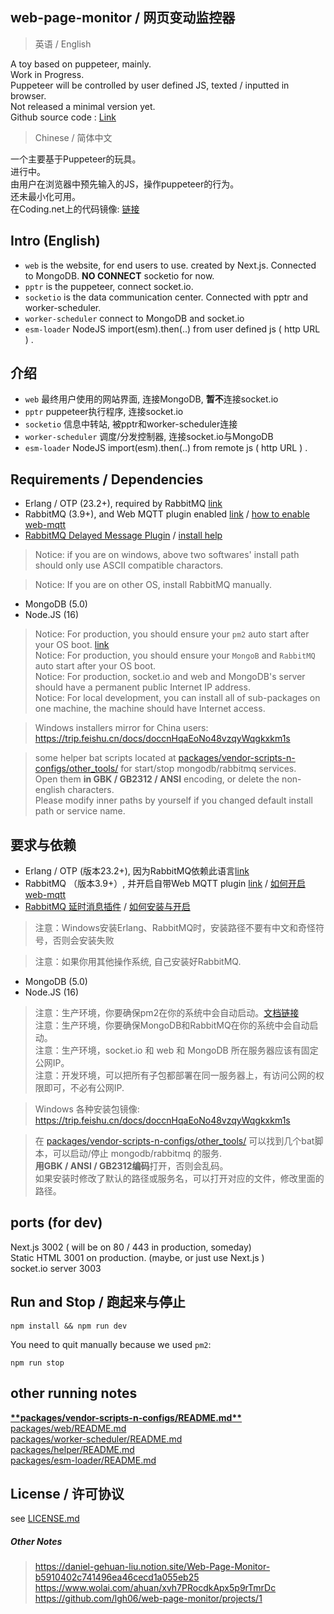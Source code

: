 ## web-page-monitor / 网页变动监控器  
> 英语 / English  

A toy based on puppeteer, mainly.  
Work in Progress.  
Puppeteer will be controlled by user defined JS, texted / inputted in browser.  
Not released a minimal version yet.  
Github source code : [Link](https://github.com/lgh06/web-page-monitor)  

> Chinese / 简体中文 

一个主要基于Puppeteer的玩具。  
进行中。  
由用户在浏览器中预先输入的JS，操作puppeteer的行为。  
还未最小化可用。  
在Coding.net上的代码镜像: [链接](https://lgh06.coding.net/public/web-page-monitor/web-page-monitor/git)  

## Intro (English)  
- `web` is the website, for end users to use. created by Next.js. Connected to MongoDB. **NO CONNECT** socketio for now.  
- `pptr` is the puppeteer, connect socket.io.  
- `socketio` is the data communication center. Connected with pptr and worker-scheduler.  
- `worker-scheduler` connect to MongoDB and socket.io   
- `esm-loader` NodeJS import(esm).then(..) from user defined js ( http URL ) .  


## 介绍  
- `web` 最终用户使用的网站界面, 连接MongoDB, **暂不**连接socket.io  
- `pptr` puppeteer执行程序, 连接socket.io  
- `socketio` 信息中转站, 被pptr和worker-scheduler连接  
- `worker-scheduler` 调度/分发控制器, 连接socket.io与MongoDB  
- `esm-loader` NodeJS import(esm).then(..) from remote js ( http URL ) .  

## Requirements / Dependencies

- Erlang / OTP (23.2+), required by RabbitMQ  [link](https://github.com/erlang/otp/releases)   
- RabbitMQ (3.9+), and Web MQTT plugin enabled [link](https://github.com/rabbitmq/rabbitmq-server/releases) / [how to enable web-mqtt](packages/vendor-scripts-n-configs/README.md)  
- [RabbitMQ Delayed Message Plugin](https://github.com/rabbitmq/rabbitmq-delayed-message-exchange/releases) / [install help](packages/vendor-scripts-n-configs/README.md)  

> Notice: if you are on windows, above two softwares' install path should only use ASCII compatible charactors.  

> Notice: If you are on other OS, install RabbitMQ manually.  

- MongoDB (5.0)  
- Node.JS (16)  

> Notice: For production, you should ensure your `pm2` auto start after your OS boot. [link](https://github.com/pm2-hive/pm2-hive.github.io/blob/330f518065e2e6b9e8befc7beddd1b076d6c2adf/docs/features/startup.md#windows-startup-script)  
> Notice: For production, you should ensure your `MongoB` and `RabbitMQ` auto start after your OS boot.  
> Notice: For production, socket.io and web and MongoDB's server should have a permanent public Internet IP address.  
> Notice: For local development, you can install all of sub-packages on one machine, the machine should have Internet access.  

> Windows installers mirror for China users:  
> https://trip.feishu.cn/docs/doccnHqaEoNo48vzqyWqgkxkm1s  

> some helper bat scripts located at [packages/vendor-scripts-n-configs/other_tools/](packages/vendor-scripts-n-configs/other_tools/) for start/stop mongodb/rabbitmq services.  
Open them **in GBK / GB2312 / ANSI** encoding, or delete the non-english characters.  
Please modify inner paths by yourself if you changed default install path or service name.  

## 要求与依赖  

- Erlang / OTP (版本23.2+), 因为RabbitMQ依赖此语言[link](https://github.com/erlang/otp/releases)  
- RabbitMQ （版本3.9+）, 并开启自带Web MQTT plugin [link](https://github.com/rabbitmq/rabbitmq-server/releases) / [如何开启web-mqtt](packages/vendor-scripts-n-configs/README.md)   
- [RabbitMQ 延时消息插件](https://github.com/rabbitmq/rabbitmq-delayed-message-exchange/releases) / [如何安装与开启](packages/vendor-scripts-n-configs/README.md)  
> 注意：Windows安装Erlang、RabbitMQ时，安装路径不要有中文和奇怪符号，否则会安装失败  

> 注意：如果你用其他操作系统, 自己安装好RabbitMQ.  

- MongoDB (5.0)  
- Node.JS (16)  

> 注意：生产环境，你要确保pm2在你的系统中会自动启动。[文档链接](https://github.com/pm2-hive/pm2-hive.github.io/blob/330f518065e2e6b9e8befc7beddd1b076d6c2adf/docs/features/startup.md#windows-startup-script)  
> 注意：生产环境，你要确保MongoDB和RabbitMQ在你的系统中会自动启动。  
> 注意：生产环境，socket.io 和 web 和 MongoDB 所在服务器应该有固定公网IP。  
> 注意：开发环境，可以把所有子包都部署在同一服务器上，有访问公网的权限即可，不必有公网IP.  

> Windows 各种安装包镜像:  
> https://trip.feishu.cn/docs/doccnHqaEoNo48vzqyWqgkxkm1s  

> 在 [packages/vendor-scripts-n-configs/other_tools/](packages/vendor-scripts-n-configs/other_tools/) 可以找到几个bat脚本，可以启动/停止 mongodb/rabbitmq 的服务.  
**用GBK / ANSI / GB2312编码**打开，否则会乱码。  
如果安装时修改了默认的路径或服务名，可以打开对应的文件，修改里面的路径。  


## ports (for dev)
Next.js 3002 ( will be on 80 / 443 in production, someday)  
Static HTML 3001 on production. (maybe, or just use Next.js )  
socket.io server 3003  

## Run and Stop / 跑起来与停止  
```
npm install && npm run dev

```  
You need to quit manually because we used `pm2`:  
```
npm run stop
```

## other running notes  
[**\*\*packages/vendor-scripts-n-configs/README.md\*\***](packages/vendor-scripts-n-configs/README.md)  
[packages/web/README.md](packages/web/README.md)  
[packages/worker-scheduler/README.md](packages/worker-scheduler/README.md)  
[packages/helper/README.md](packages/helper/README.md)  
[packages/esm-loader/README.md](packages/esm-loader/README.md)

## License / 许可协议  
see [LICENSE.md](./LICENSE.md)  

##### Other Notes  
> https://daniel-gehuan-liu.notion.site/Web-Page-Monitor-b5910402c741496ea46cecd1a055eb25  
> https://www.wolai.com/ahuan/xvh7PRocdkApx5p9rTmrDc  
> https://github.com/lgh06/web-page-monitor/projects/1  
